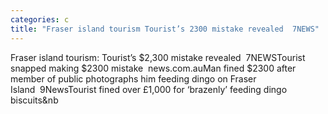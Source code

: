 ```yaml
---
categories: c
title: "Fraser island tourism Tourist’s 2300 mistake revealed  7NEWS"
---
```

Fraser island tourism: Tourist’s $2,300 mistake revealed&nbsp;&nbsp;7NEWSTourist snapped making $2300 mistake&nbsp;&nbsp;news.com.auMan fined $2300 after member of public photographs him feeding dingo on Fraser Island&nbsp;&nbsp;9NewsTourist fined over £1,000 for ‘brazenly’ feeding dingo biscuits&nb